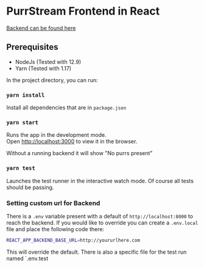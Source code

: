 # PurrStream Frontend in React

[Backend can be found here](https://github.com/Hacklor/PurrStreamBackend)

## Prerequisites

- NodeJs (Tested with 12.9)
- Yarn (Tested with 1.17)

In the project directory, you can run:

### `yarn install`

Install all dependencies that are in `package.json`

### `yarn start`

Runs the app in the development mode.<br>
Open [http://localhost:3000](http://localhost:3000) to view it in the browser.

Without a running backend it will show "No purrs present"

### `yarn test`

Launches the test runner in the interactive watch mode. Of course all tests should be passing.

### Setting custom url for Backend

There is a `.env` variable present with a default of `http://localhost:8000` to reach the backend.
If you would like to override you can create a `.env.local` file and place the following code there:

```bash
REACT_APP_BACKEND_BASE_URL=http://yoururlhere.com
```

This will override the default. There is also a specific file for the test run named `.env.test
